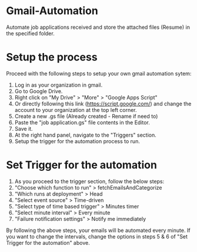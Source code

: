 # Gmail-Automation
Automate job applications received and store the attached files (Resume) in the specified folder.

# Setup the process
Proceed with the following steps to setup your own gmail automation sytem:
1.  Log in as your organization in gmail.
2.  Go to Google Drive.
3.  Right click on "My Drive" > "More" > "Google Apps Script"
4.  Or directly following this link (https://script.google.com/) and change the account to your organization at the top left corner.
5.  Create a new .gs file (Already created - Rename if need to)
6.  Paste the "job application.gs" file contents in the Editor.
7.  Save it.
8.  At the right hand panel, navigate to the "Triggers" section.
9.  Setup the trigger for the automation process to run.

# Set Trigger for the automation
1.  As you proceed to the trigger section, follow the below steps:
2.  "Choose which function to run" > fetchEmailsAndCategorize
3.  "Which runs at deployment" > Head
4.  "Select event source" > Time-driven
5.  "Select type of time based trigger" > Minutes timer
6.  "Select minute interval" > Every minute
7.  "Failure notification settings" > Notify me immediately

By following the above steps, your emails will be automated every minute.
If you want to change the intervals, change the options in steps 5 & 6 of "Set Trigger for the automation" above.
